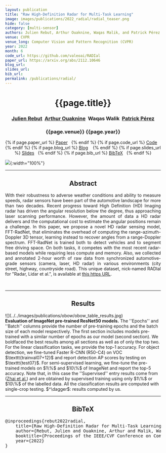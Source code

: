 ```yaml
---
layout: publication
title: "Raw High-Definition Radar for Multi-Task Learning"
image: images/publications/2022_radial/radial_teaser.png
hide: false
category: [multi-sensor]
authors: Julien Rebut, Arthur Ouaknine, Waqas Malik, and Patrick Pérez
venue: CVPR
venue_long: Computer Vision and Pattern Recognition (CVPR)
year: 2022
month: 6
code_url: https://github.com/valeoai/RADIal
paper_url: https://arxiv.org/abs/2112.10646
blog_url:
slides_url:
bib_url:
permalink: /publications/radial/
---
```


<h1 align="center"> {{page.title}} </h1>
<h3 align="center">  <a href="https://scholar.google.com/citations?user=BJcQNcoAAAAJ">Julien Rebut</a>&nbsp;&nbsp;<a href="https://arthurouaknine.github.io/">Arthur Ouaknine</a>&nbsp;&nbsp;Waqas Walik&nbsp;&nbsp;<a href="https://ptrckprz.github.io/">Patrick Pérez</a></h3>


<h3 align="center"> {{page.venue}} {{page.year}} </h3>

<div align="center">
  <p>
    {% if page.paper_url %}
    <a href="{{ page.paper_url }}"><i class="far fa-file-pdf"></i> Paper</a>&nbsp;&nbsp;
    {% endif %}
    {% if page.code_url %}
    <a href="{{ page.code_url }}"><i class="fab fa-github"></i> Code</a> &nbsp;&nbsp;
    {% endif %}
    {% if page.blog_url %}
    <a href="{{ page.blog_url }}"><i class="fab fa-blogger"></i> Blog</a> &nbsp;&nbsp;
    {% endif %}
    {% if page.slides_url %}
    <a href="{{ page.slides_url }}"><i class="far fa-file-pdf"></i> Slides</a>&nbsp;&nbsp;
    {% endif %}
    {% if page.bib_url %}
    <a href="{{ page.bib_url}}"><i class="far fa-file-alt"></i> BibTeX</a>&nbsp;&nbsp;
    {% endif %}
  </p>
</div>


![](../../images/publications/obow/obow_overview.png){:width="100%"}

<hr>

<h2  align="center"> Abstract</h2>

<p align="justify">With their robustness to adverse weather conditions and ability to measure speeds, radar sensors have been part of the automotive landscape for more than two decades. Recent progress toward High Definition (HD) Imaging radar has driven the angular resolution below the degree, thus approaching laser scanning performance. However, the amount of data a HD radar delivers and the computational cost to estimate the angular positions remain a challenge. In this paper, we propose a novel HD radar sensing model, FFT-RadNet, that eliminates the overhead of computing the range-azimuth-Doppler 3D tensor, learning instead to recover angles from a range-Doppler spectrum. FFT-RadNet is trained both to detect vehicles and to segment free driving space. On both tasks, it competes with the most recent radar-based models while requiring less compute and memory. Also, we collected and annotated 2-hour worth of raw data from synchronized automotive-grade sensors (camera, laser, HD radar) in various environments (city street, highway, countryside road). This unique dataset, nick-named RADIal for "Radar, Lidar et al.", is available at <a href="https://github.com/valeoai/RADIal">this https URL</a>.</p>

<br>

<hr>

<h2  align="center"> Results</h2>
![](../../images/publications/obow/obow_table_results.jpg)
<div class="caption"><b>Evaluation of ImageNet pre-trained ResNet50 models.</b> The ''Epochs'' and ''Batch'' columns provide the number of pre-training epochs and the batch size of each model respectively.
The first section includes models pre-trained with a similar number of epochs as our model (second section). 
We boldfaced the best results among all sections as well as of only the top two.
For the linear classification tasks, we provide the top-1 accuracy.
For object detection, we fine-tuned Faster R-CNN (R50-C4) on VOC $\texttt{trainval07+12}$ and report detection AP scores by testing on $\texttt{test07}$.
For semi-supervised learning, we fine-tune the pre-trained models on $1\%$ and $10\%$ of ImageNet and report the top-5 accuracy.
Note that, in this case the ''Supervised'' entry results come from (<a href="https://arxiv.org/abs/1905.03670" target="_blank">Zhai et al.</a>) and are obtained by supervised training 
using only $1\%$ or $10\%$ of the labelled data.
All the classification results are computed with single-crop testing. $^\dagger$: results computed by us. </div>

<hr>

<h2  align="center">BibTeX</h2>
<left>
  <pre class="bibtex-box">
@inproceedings{rebut2022radial,
    title={Raw High-Definition Radar for Multi-Task Learning},
    author={Rebut, Julien and Ouaknine, Arthur and Malik, Waqas and P{\'e}rez, Patrick},
    booktitle={Proceedings of the IEEE/CVF Conference on Computer Vision and Pattern Recognition},
    year={2022}
}</pre>
</left>

<br>
